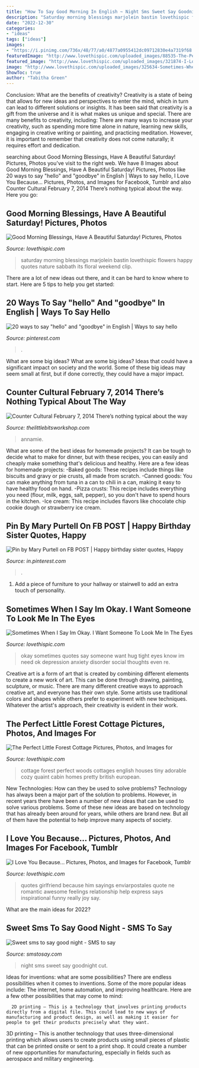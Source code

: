 ```yaml
---
title: "How To Say Good Morning In English ~ Night Sms Sweet Say Goodnight Cut"
description: "Saturday morning blessings marjolein bastin lovethispic flowers happy quotes nature sabbath its floral weekend clip"
date: "2022-12-30"
categories:
- "ideas"
tags: ["ideas"]
images:
- "https://i.pinimg.com/736x/48/77/a0/4877a0955412dc09712830e4a7319f68.jpg"
featuredImage: "http://www.lovethispic.com/uploaded_images/88535-The-Perfect-Little-Forest-Cottage.jpg"
featured_image: "http://www.lovethispic.com/uploaded_images/321874-I-Love-You-Because....jpg"
image: "http://www.lovethispic.com/uploaded_images/325634-Sometimes-When-I-Say-Im-Okay.-I-Want-Someone-To-Look-Me-In-The-Eyes-Hug-Me-Tight-And-Say-I-Know-You-Are-Not.jpg"
ShowToc: true
author: "Tabitha Green"
---
```



Conclusion: What are the benefits of creativity?
Creativity is a state of being that allows for new ideas and perspectives to enter the mind, which in turn can lead to different solutions or insights. It has been said that creativity is a gift from the universe and it is what makes us unique and special. There are many benefits to creativity, including: 
There are many ways to increase your creativity, such as spending more time alone in nature, learning new skills, engaging in creative writing or painting, and practicing meditation. However, it is important to remember that creativity does not come naturally; it requires effort and dedication.

	

		
searching about Good Morning Blessings, Have A Beautiful Saturday! Pictures, Photos you've visit to the right web. We have 8 Images about Good Morning Blessings, Have A Beautiful Saturday! Pictures, Photos like 20 ways to say &quot;hello&quot; and &quot;goodbye&quot; in English | Ways to say hello, I Love You Because... Pictures, Photos, and Images for Facebook, Tumblr and also Counter Cultural February 7, 2014 There’s nothing typical about the way. Here you go:
		
    
## Good Morning Blessings, Have A Beautiful Saturday! Pictures, Photos

<img loading=lazy src="http://www.lovethispic.com/uploaded_images/257805-Good-Morning-Blessings-Have-A-Beautiful-Saturday-.jpg" onerror="this.onerror=null;this.src='https://tse4.mm.bing.net/th?id=OIP.HRz4O5rRgG7UIg84O4l9IwAAAA&amp;pid=15.1';" alt="Good Morning Blessings, Have A Beautiful Saturday! Pictures, Photos">

_Source: lovethispic.com_

>saturday morning blessings marjolein bastin lovethispic flowers happy quotes nature sabbath its floral weekend clip. 

	

There are a lot of new ideas out there, and it can be hard to know where to start. Here are 5 tips to help you get started: 

    
## 20 Ways To Say &quot;hello&quot; And &quot;goodbye&quot; In English | Ways To Say Hello

<img loading=lazy src="https://i.pinimg.com/736x/e8/c0/9a/e8c09a748f79a46388adabbe3e10580a.jpg" onerror="this.onerror=null;this.src='https://tse2.mm.bing.net/th?id=OIP.94VEFIpxM6Io82hMIKNPYQHaLu&amp;pid=15.1';" alt="20 ways to say &quot;hello&quot; and &quot;goodbye&quot; in English | Ways to say hello">

_Source: pinterest.com_

>. 

	

What are some big ideas?
What are some big ideas? Ideas that could have a significant impact on society and the world. Some of these big ideas may seem small at first, but if done correctly, they could have a major impact.

    
## Counter Cultural February 7, 2014 There’s Nothing Typical About The Way

<img loading=lazy src="http://thelittlebitsworkshop.com/thelittlebitsworkshop.com/Resources/Archive_files/shapeimage_13.png" onerror="this.onerror=null;this.src='https://tse2.mm.bing.net/th?id=OIP.ov6MYvazcU-FePXBYuvCYwAAAA&amp;pid=15.1';" alt="Counter Cultural February 7, 2014 There’s nothing typical about the way">

_Source: thelittlebitsworkshop.com_

>annamie. 

	

What are some of the best ideas for homemade projects?
It can be tough to decide what to make for dinner, but with these recipes, you can easily and cheaply make something that's delicious and healthy. Here are a few ideas for homemade projects: 
-Baked goods: These recipes include things like biscuits and gravy or pie crusts, all made from scratch.
-Canned goods: You can make anything from tuna in a can to chili in a can, making it easy to have healthy food on hand.
-Pizza crusts: This recipe includes everything you need (flour, milk, eggs, salt, pepper), so you don't have to spend hours in the kitchen.
-Ice cream: This recipe includes flavors like chocolate chip cookie dough or strawberry ice cream.

    
## Pin By Mary Purtell On FB POST | Happy Birthday Sister Quotes, Happy

<img loading=lazy src="https://i.pinimg.com/736x/48/77/a0/4877a0955412dc09712830e4a7319f68.jpg" onerror="this.onerror=null;this.src='https://tse2.mm.bing.net/th?id=OIP.xgtDw8ZW2xg_ffVkV3Ec5QHaJ9&amp;pid=15.1';" alt="Pin by Mary Purtell on FB POST | Happy birthday sister quotes, Happy">

_Source: in.pinterest.com_

>. 

	

1. Add a piece of furniture to your hallway or stairwell to add an extra touch of personality.

    
## Sometimes When I Say Im Okay. I Want Someone To Look Me In The Eyes

<img loading=lazy src="http://www.lovethispic.com/uploaded_images/325634-Sometimes-When-I-Say-Im-Okay.-I-Want-Someone-To-Look-Me-In-The-Eyes-Hug-Me-Tight-And-Say-I-Know-You-Are-Not.jpg" onerror="this.onerror=null;this.src='https://tse3.mm.bing.net/th?id=OIP.2MUxZXZueuf6Lw_Zs5F6twHaLx&amp;pid=15.1';" alt="Sometimes When I Say Im Okay. I Want Someone To Look Me In The Eyes">

_Source: lovethispic.com_

>okay sometimes quotes say someone want hug tight eyes know im need ok depression anxiety disorder social thoughts even re. 

	

Creative art is a form of art that is created by combining different elements to create a new work of art. This can be done through drawing, painting, sculpture, or music. There are many different creative ways to approach creative art, and everyone has their own style. Some artists use traditional colors and shapes while others prefer to experiment with new techniques. Whatever the artist's approach, their creativity is evident in their work.

    
## The Perfect Little Forest Cottage Pictures, Photos, And Images For

<img loading=lazy src="http://www.lovethispic.com/uploaded_images/88535-The-Perfect-Little-Forest-Cottage.jpg" onerror="this.onerror=null;this.src='https://tse3.mm.bing.net/th?id=OIP.liqFPvqCbtg6G1jIaHZPzAHaLI&amp;pid=15.1';" alt="The Perfect Little Forest Cottage Pictures, Photos, and Images for">

_Source: lovethispic.com_

>cottage forest perfect woods cottages english houses tiny adorable cozy quaint cabin homes pretty british european. 

	

New Technologies: How can they be used to solve problems?
Technology has always been a major part of the solution to problems. However, in recent years there have been a number of new ideas that can be used to solve various problems. Some of these new ideas are based on technology that has already been around for years, while others are brand new. But all of them have the potential to help improve many aspects of society.

    
## I Love You Because... Pictures, Photos, And Images For Facebook, Tumblr

<img loading=lazy src="http://www.lovethispic.com/uploaded_images/321874-I-Love-You-Because....jpg" onerror="this.onerror=null;this.src='https://tse1.mm.bing.net/th?id=OIP.QtO_hOjnp319vfn7i1vkAAHaLG&amp;pid=15.1';" alt="I Love You Because... Pictures, Photos, and Images for Facebook, Tumblr">

_Source: lovethispic.com_

>quotes girlfriend because him sayings enviarpostales quote ne romantic awesome feelings relationship help express says inspirational funny really joy say. 

	

What are the main ideas for 2022?
 

    
## Sweet Sms To Say Good Night - SMS To Say

<img loading=lazy src="http://smstosay.com/wp-content/uploads/2014/10/sms-good-night_02-227x300.jpg" onerror="this.onerror=null;this.src='https://tse2.mm.bing.net/th?id=OIP.MNHCdOETcy6DPSTV9RhulAAAAA&amp;pid=15.1';" alt="Sweet sms to say good night - SMS to say">

_Source: smstosay.com_

>night sms sweet say goodnight cut. 

	

Ideas for inventions: what are some possibilities?
There are endless possibilities when it comes to inventions. Some of the more popular ideas include:
The internet, home automation, and improving healthcare. Here are a few other possibilities that may come to mind: 

      2D printing – This is a technology that involves printing products directly from a digital file. This could lead to new ways of manufacturing and product design, as well as making it easier for people to get their products precisely what they want.
3D printing – This is another technology that uses three-dimensional printing which allows users to create products using small pieces of plastic that can be printed onsite or sent to a print shop. It could create a number of new opportunities for manufacturing, especially in fields such as aerospace and military engineering.

